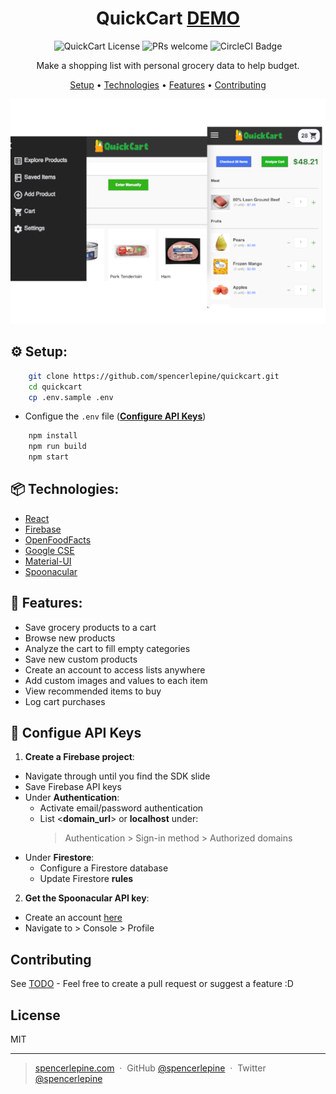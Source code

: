 <h1 align="center">QuickCart <a href="https://grocery-client-sl.herokuapp.com/">  DEMO</a></h1>

<p align="center">
  <img alt="QuickCart License" src="https://img.shields.io/badge/license-MIT-blue.svg" />
  <img alt="PRs welcome" src="https://img.shields.io/badge/PRs-welcome-brightgreen.svg" />
  <img alt="CircleCI Badge" src="https://circleci.com/gh/spencerlepine/quickcart/tree/master.svg?style=svg" />
</p>

<p align="center">Make a shopping list with personal grocery data to help budget.</p>

<p align="center">
  <a href="#setup">Setup</a>  •
  <a href="#technologies">Technologies</a> •
  <a href="#features">Features</a> •
  <a href="#contributing">Contributing</a>
</p>

<p align="center">
  <a href="https://grocery-client-sl.herokuapp.com/">
    <img alt="QuickCart" src="./src/assets/images/thumbnail.png" />
  </a>
</p>

## ⚙️ Setup:
```sh
    git clone https://github.com/spencerlepine/quickcart.git
    cd quickcart
    cp .env.sample .env
```
- Configue the ```.env``` file (**[Configure API Keys](<#configure api keys>)**)
```sh
    npm install
    npm run build
    npm start
```

## 📦 Technologies:
- [React](https://reactjs.org/)
- [Firebase](https://firebase.google.com/)
- [OpenFoodFacts](https://world.openfoodfacts.org)
- [Google CSE](https://cse.google.com)
- [Material-UI](https://material-ui.com/)
- [Spoonacular](https://spoonacular.com/food-api/docs)

## 🌟 Features:
- Save grocery products to a cart
- Browse new products
- Analyze the cart to fill empty categories
- Save new custom products
- Create an account to access lists anywhere
- Add custom images and values to each item
- View recommended items to buy
- Log cart purchases

## 🔑 Configue API Keys
1.  **Create a Firebase project**:

  - Navigate through until you find the SDK slide
  - Save Firebase API keys
  - Under **Authentication**:
    - Activate email/password authentication
    - List <__domain_url__> or __localhost__ under:
      > Authentication > Sign-in method > Authorized domains
  - Under **Firestore**:
    - Configure a Firestore database
    - Update Firestore **rules**

2.  **Get the Spoonacular API key**:

  - Create an account [here](https://spoonacular.com/food-api)
  - Navigate to > Console > Profile

## Contributing

See [TODO](./TODO) - Feel free to create a pull request or suggest a feature :D

## License

MIT

---

> [spencerlepine.com](https://www.spencerlepine.com) &nbsp;&middot;&nbsp; GitHub [@spencerlepine](https://github.com/spencerlepine) &nbsp;&middot;&nbsp; Twitter [@spencerlepine](http://twitter.com/spencerlepine)
